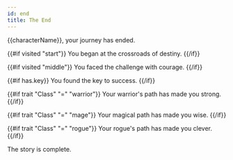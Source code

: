 ```yaml
---
id: end
title: The End
---
```


{{characterName}}, your journey has ended.

{{#if visited "start"}}
You began at the crossroads of destiny.
{{/if}}

{{#if visited "middle"}}
You faced the challenge with courage.
{{/if}}

{{#if has.key}}
You found the key to success.
{{/if}}

{{#if trait "Class" "=" "warrior"}}
Your warrior's path has made you strong.
{{/if}}

{{#if trait "Class" "=" "mage"}}
Your magical path has made you wise.
{{/if}}

{{#if trait "Class" "=" "rogue"}}
Your rogue's path has made you clever.
{{/if}}

The story is complete.
